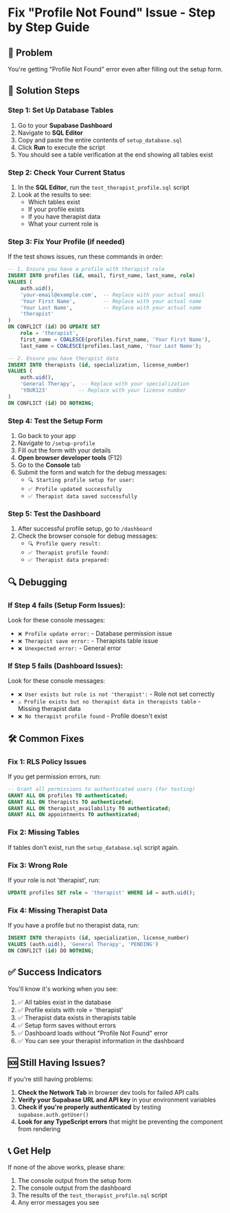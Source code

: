 # Fix "Profile Not Found" Issue - Step by Step Guide

## 🚨 Problem
You're getting "Profile Not Found" error even after filling out the setup form.

## 🔧 Solution Steps

### Step 1: Set Up Database Tables
1. Go to your **Supabase Dashboard**
2. Navigate to **SQL Editor**
3. Copy and paste the entire contents of `setup_database.sql`
4. Click **Run** to execute the script
5. You should see a table verification at the end showing all tables exist

### Step 2: Check Your Current Status
1. In the **SQL Editor**, run the `test_therapist_profile.sql` script
2. Look at the results to see:
   - Which tables exist
   - If your profile exists
   - If you have therapist data
   - What your current role is

### Step 3: Fix Your Profile (if needed)
If the test shows issues, run these commands in order:

```sql
-- 1. Ensure you have a profile with therapist role
INSERT INTO profiles (id, email, first_name, last_name, role)
VALUES (
    auth.uid(),
    'your-email@example.com',  -- Replace with your actual email
    'Your First Name',         -- Replace with your actual name
    'Your Last Name',          -- Replace with your actual name
    'therapist'
)
ON CONFLICT (id) DO UPDATE SET 
    role = 'therapist',
    first_name = COALESCE(profiles.first_name, 'Your First Name'),
    last_name = COALESCE(profiles.last_name, 'Your Last Name');

-- 2. Ensure you have therapist data
INSERT INTO therapists (id, specialization, license_number)
VALUES (
    auth.uid(),
    'General Therapy',  -- Replace with your specialization
    'YOUR123'          -- Replace with your license number
)
ON CONFLICT (id) DO NOTHING;
```

### Step 4: Test the Setup Form
1. Go back to your app
2. Navigate to `/setup-profile`
3. Fill out the form with your details
4. **Open browser developer tools** (F12)
5. Go to the **Console** tab
6. Submit the form and watch for the debug messages:
   - `🔍 Starting profile setup for user:`
   - `✅ Profile updated successfully`
   - `✅ Therapist data saved successfully`

### Step 5: Test the Dashboard
1. After successful profile setup, go to `/dashboard`
2. Check the browser console for debug messages:
   - `🔍 Profile query result:`
   - `✅ Therapist profile found:`
   - `✅ Therapist data prepared:`

## 🔍 Debugging

### If Step 4 fails (Setup Form Issues):
Look for these console messages:
- `❌ Profile update error:` - Database permission issue
- `❌ Therapist save error:` - Therapists table issue
- `❌ Unexpected error:` - General error

### If Step 5 fails (Dashboard Issues):
Look for these console messages:
- `❌ User exists but role is not 'therapist':` - Role not set correctly
- `⚠️ Profile exists but no therapist data in therapists table` - Missing therapist data
- `❌ No therapist profile found` - Profile doesn't exist

## 🛠️ Common Fixes

### Fix 1: RLS Policy Issues
If you get permission errors, run:
```sql
-- Grant all permissions to authenticated users (for testing)
GRANT ALL ON profiles TO authenticated;
GRANT ALL ON therapists TO authenticated;
GRANT ALL ON therapist_availability TO authenticated;
GRANT ALL ON appointments TO authenticated;
```

### Fix 2: Missing Tables
If tables don't exist, run the `setup_database.sql` script again.

### Fix 3: Wrong Role
If your role is not 'therapist', run:
```sql
UPDATE profiles SET role = 'therapist' WHERE id = auth.uid();
```

### Fix 4: Missing Therapist Data
If you have a profile but no therapist data, run:
```sql
INSERT INTO therapists (id, specialization, license_number)
VALUES (auth.uid(), 'General Therapy', 'PENDING')
ON CONFLICT (id) DO NOTHING;
```

## ✅ Success Indicators

You'll know it's working when you see:
1. ✅ All tables exist in the database
2. ✅ Profile exists with role = 'therapist'
3. ✅ Therapist data exists in therapists table
4. ✅ Setup form saves without errors
5. ✅ Dashboard loads without "Profile Not Found" error
6. ✅ You can see your therapist information in the dashboard

## 🆘 Still Having Issues?

If you're still having problems:

1. **Check the Network Tab** in browser dev tools for failed API calls
2. **Verify your Supabase URL and API key** in your environment variables
3. **Check if you're properly authenticated** by testing `supabase.auth.getUser()`
4. **Look for any TypeScript errors** that might be preventing the component from rendering

## 📞 Get Help

If none of the above works, please share:
1. The console output from the setup form
2. The console output from the dashboard
3. The results of the `test_therapist_profile.sql` script
4. Any error messages you see 